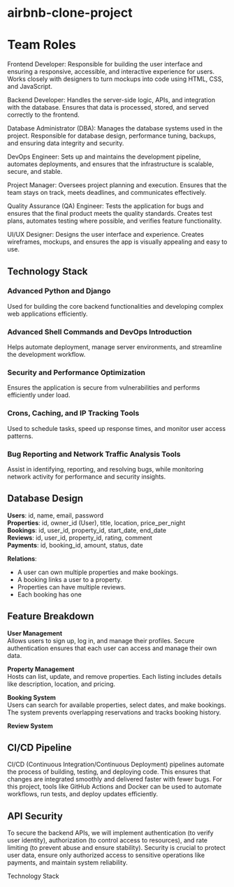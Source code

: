 # airbnb-clone-project

# Team Roles

Frontend Developer: Responsible for building the user interface and ensuring a responsive, accessible, and interactive experience for users. Works closely with designers to turn mockups into code using HTML, CSS, and JavaScript.

Backend Developer: Handles the server-side logic, APIs, and integration with the database. Ensures that data is processed, stored, and served correctly to the frontend.

Database Administrator (DBA): Manages the database systems used in the project. Responsible for database design, performance tuning, backups, and ensuring data integrity and security.

DevOps Engineer: Sets up and maintains the development pipeline, automates deployments, and ensures that the infrastructure is scalable, secure, and stable.

Project Manager: Oversees project planning and execution. Ensures that the team stays on track, meets deadlines, and communicates effectively.

Quality Assurance (QA) Engineer: Tests the application for bugs and ensures that the final product meets the quality standards. Creates test plans, automates testing where possible, and verifies feature functionality.

UI/UX Designer: Designs the user interface and experience. Creates wireframes, mockups, and ensures the app is visually appealing and easy to use.

## Technology Stack

### Advanced Python and Django
Used for building the core backend functionalities and developing complex web applications efficiently.

### Advanced Shell Commands and DevOps Introduction
Helps automate deployment, manage server environments, and streamline the development workflow.

### Security and Performance Optimization
Ensures the application is secure from vulnerabilities and performs efficiently under load.

### Crons, Caching, and IP Tracking Tools
Used to schedule tasks, speed up response times, and monitor user access patterns.

### Bug Reporting and Network Traffic Analysis Tools
Assist in identifying, reporting, and resolving bugs, while monitoring network activity for performance and security insights.

## Database Design

**Users**: id, name, email, password  
**Properties**: id, owner_id (User), title, location, price_per_night  
**Bookings**: id, user_id, property_id, start_date, end_date  
**Reviews**: id, user_id, property_id, rating, comment  
**Payments**: id, booking_id, amount, status, date  

**Relations**:  
- A user can own multiple properties and make bookings.  
- A booking links a user to a property.  
- Properties can have multiple reviews.  
- Each booking has one


## Feature Breakdown

**User Management**  
Allows users to sign up, log in, and manage their profiles. Secure authentication ensures that each user can access and manage their own data.

**Property Management**  
Hosts can list, update, and remove properties. Each listing includes details like description, location, and pricing.

**Booking System**  
Users can search for available properties, select dates, and make bookings. The system prevents overlapping reservations and tracks booking history.

**Review System**  


## CI/CD Pipeline

CI/CD (Continuous Integration/Continuous Deployment) pipelines automate the process of building, testing, and deploying code. This ensures that changes are integrated smoothly and delivered faster with fewer bugs. For this project, tools like GitHub Actions and Docker can be used to automate workflows, run tests, and deploy updates efficiently.

## API Security

To secure the backend APIs, we will implement authentication (to verify user identity), authorization (to control access to resources), and rate limiting (to prevent abuse and ensure stability). Security is crucial to protect user data, ensure only authorized access to sensitive operations like payments, and maintain system reliability.







Technology Stack

